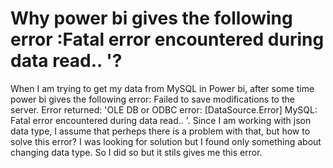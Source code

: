 
# Why power bi gives the following error :Fatal error encountered during data read.. '?

When I am trying to get my data from MySQL in Power bi, after some time power bi gives the following error: Failed to save modifications to the server. Error returned: 'OLE DB or ODBC error: [DataSource.Error] MySQL: Fatal error encountered during data read.. '.
Since I am working with json data type, I assume that perheps there is a problem with that, but how to solve this error?
I was looking for solution but I found only something about changing data type. So I did so but it stils gives me this error.

        